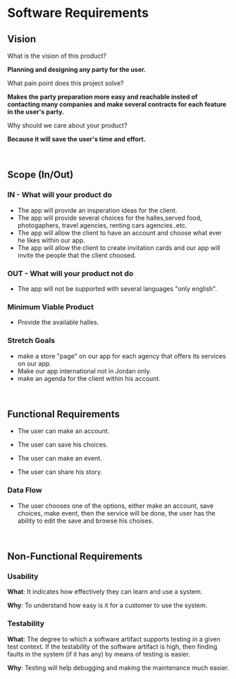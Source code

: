 # Software Requirements

## Vision

What is the vision of this product?

**Planning and designing any party for the user.**

What pain point does this project solve?

**Makes the party preparation more easy and reachable insted of contacting many companies and make several contracts for each feature in the user's party.**

Why should we care about your product?

**Because it will save the user's time and effort.**

&nbsp;

## Scope (In/Out)

### IN - What will your product do

- The app will provide an insperation ideas for the client.
- The app will provide several choices for the halles,served food, photogaphers, travel agencies, renting cars agencies..etc.
- The app will allow the client to have an account and choose what ever he likes within our app.
- The app will allow the client to create invitation cards and our app will invite the people that the client choosed.

### OUT - What will your product not do

- The app will not be supported with several languages "only english".

### Minimum Viable Product

- Provide the available halles.

### Stretch Goals

- make a store "page" on our app for each agency that offers its services on our app.
- Make our app international not in Jordan only.
- make an agenda for the client within his account.

&nbsp;

## Functional Requirements

- The user can make an account.

- The user can save his choices.

- The user can make an event.

- The user can share his story.

### Data Flow

- The user chooses one of the options, either make an account, save choices, make event, then the service will be done, the user has the ability to edit the save and browse his choises.

&nbsp;


## Non-Functional Requirements

### **Usability**

**What**: It indicates how effectively they can learn and use a system.

**Why**: To understand how easy is it for a customer to use the system.

### **Testability**

**What**: The degree to which a software artifact supports testing in a given test context. If the testability of the software artifact is high, then finding faults in the system (if it has any) by means of testing is easier.

**Why**: Testing will help debugging and making the maintenance much easier.
